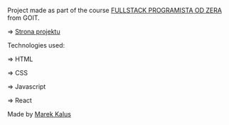Project made as part of the course [FULLSTACK PROGRAMISTA OD ZERA](https://goit.global/pl/courses/fullstackonline/?utm_source=main-site) from GOIT.

=> [Strona projektu](https://marektg.github.io/goit-react-hw-01-components/)

Technologies used:

=> HTML

=> CSS

=> Javascript

=> React



Made by [Marek Kalus](www.linkedin.com/in/marek-kalus-61a240247)
